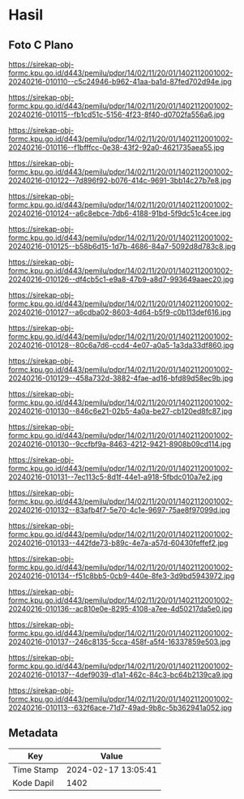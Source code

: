 # Hasil

## Foto C Plano

https://sirekap-obj-formc.kpu.go.id/d443/pemilu/pdpr/14/02/11/20/01/1402112001002-20240216-010110--c5c24946-b962-41aa-ba1d-87fed702d94e.jpg

https://sirekap-obj-formc.kpu.go.id/d443/pemilu/pdpr/14/02/11/20/01/1402112001002-20240216-010115--fb1cd51c-5156-4f23-8f40-d0702fa556a6.jpg

https://sirekap-obj-formc.kpu.go.id/d443/pemilu/pdpr/14/02/11/20/01/1402112001002-20240216-010116--f1bfffcc-0e38-43f2-92a0-4621735aea55.jpg

https://sirekap-obj-formc.kpu.go.id/d443/pemilu/pdpr/14/02/11/20/01/1402112001002-20240216-010122--7d896f92-b076-414c-9691-3bb14c27b7e8.jpg

https://sirekap-obj-formc.kpu.go.id/d443/pemilu/pdpr/14/02/11/20/01/1402112001002-20240216-010124--a6c8ebce-7db6-4188-91bd-5f9dc51c4cee.jpg

https://sirekap-obj-formc.kpu.go.id/d443/pemilu/pdpr/14/02/11/20/01/1402112001002-20240216-010125--b58b6d15-1d7b-4686-84a7-5092d8d783c8.jpg

https://sirekap-obj-formc.kpu.go.id/d443/pemilu/pdpr/14/02/11/20/01/1402112001002-20240216-010126--df4cb5c1-e9a8-47b9-a8d7-993649aaec20.jpg

https://sirekap-obj-formc.kpu.go.id/d443/pemilu/pdpr/14/02/11/20/01/1402112001002-20240216-010127--a6cdba02-8603-4d64-b5f9-c0b113def616.jpg

https://sirekap-obj-formc.kpu.go.id/d443/pemilu/pdpr/14/02/11/20/01/1402112001002-20240216-010128--80c6a7d6-ccd4-4e07-a0a5-1a3da33df860.jpg

https://sirekap-obj-formc.kpu.go.id/d443/pemilu/pdpr/14/02/11/20/01/1402112001002-20240216-010129--458a732d-3882-4fae-ad16-bfd89d58ec9b.jpg

https://sirekap-obj-formc.kpu.go.id/d443/pemilu/pdpr/14/02/11/20/01/1402112001002-20240216-010130--846c6e21-02b5-4a0a-be27-cb120ed8fc87.jpg

https://sirekap-obj-formc.kpu.go.id/d443/pemilu/pdpr/14/02/11/20/01/1402112001002-20240216-010130--9ccfbf9a-8463-4212-9421-8908b09cd114.jpg

https://sirekap-obj-formc.kpu.go.id/d443/pemilu/pdpr/14/02/11/20/01/1402112001002-20240216-010131--7ec113c5-8d1f-44e1-a918-5fbdc010a7e2.jpg

https://sirekap-obj-formc.kpu.go.id/d443/pemilu/pdpr/14/02/11/20/01/1402112001002-20240216-010132--83afb4f7-5e70-4c1e-9697-75ae8f97099d.jpg

https://sirekap-obj-formc.kpu.go.id/d443/pemilu/pdpr/14/02/11/20/01/1402112001002-20240216-010133--442fde73-b89c-4e7a-a57d-60430feffef2.jpg

https://sirekap-obj-formc.kpu.go.id/d443/pemilu/pdpr/14/02/11/20/01/1402112001002-20240216-010134--f51c8bb5-0cb9-440e-8fe3-3d9bd5943972.jpg

https://sirekap-obj-formc.kpu.go.id/d443/pemilu/pdpr/14/02/11/20/01/1402112001002-20240216-010136--ac810e0e-8295-4108-a7ee-4d50217da5e0.jpg

https://sirekap-obj-formc.kpu.go.id/d443/pemilu/pdpr/14/02/11/20/01/1402112001002-20240216-010137--246c8135-5cca-458f-a5f4-16337859e503.jpg

https://sirekap-obj-formc.kpu.go.id/d443/pemilu/pdpr/14/02/11/20/01/1402112001002-20240216-010137--4def9039-d1a1-462c-84c3-bc64b2139ca9.jpg

https://sirekap-obj-formc.kpu.go.id/d443/pemilu/pdpr/14/02/11/20/01/1402112001002-20240216-010113--632f6ace-71d7-49ad-9b8c-5b362941a052.jpg


## Metadata

| Key        | Value               |
| ---------- | ------------------- |
| Time Stamp | 2024-02-17 13:05:41 |
| Kode Dapil | 1402                |



